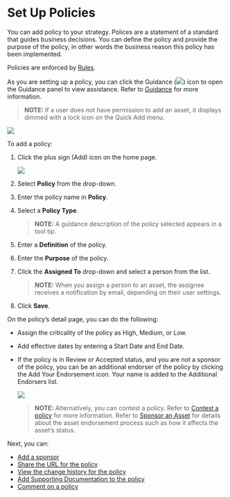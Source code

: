 # Set Up Policies

You can add policy to your strategy. Polices are a statement of a
standard that guides business decisions. You can define the policy and
provide the purpose of the policy, in other words the business reason
this policy has been implemented.

Policies are enforced by [Rules](Set%20Up%20Rules.md).

As you are setting up a policy, you can click the Guidance
(![](Resources/Images/Guidance%20Icon.png)) icon to open the Guidance
panel to view assistance. Refer to [Guidance](Guidance.md) for more
information.

>**NOTE:** If a user does not have permission to add an asset, it
displays dimmed with a lock icon on the Quick Add menu.

![](Resources/Images/DitheredPermissionsIcons.PNG)

To add a policy:

1.  Click the plus sign (Add) icon on the home page.
    
    ![](Resources/Images/Add_Asset.png)

2.  Select **Policy** from the drop-down.

3.  Enter the policy name in **Policy**.

4.  Select a **Policy Type**.
    
    >**NOTE:** A guidance description of the policy selected appears in a
    tool tip.

5.  Enter a **Definition** of the policy.

6.  Enter the **Purpose** of the policy.

7.  Click the **Assigned To** drop-down and select a person from the
    list.
    
    >**NOTE:** When you assign a person to an asset, the assignee
    receives a notification by email, depending on their user settings.

8.  Click **Save**.

On the policy’s detail page, you can do the following:

  - Assign the criticality of the policy as High, Medium, or Low.

  - Add effective dates by entering a Start Date and End Date.

  - If the policy is in Review or Accepted status, and you are not a
    sponsor of the policy, you can be an additional endorser of the
    policy by clicking the Add Your Endorsement icon. Your name is added
    to the Additional Endorsers list.
    
    ![](Resources/Images/addtional_endorser.png)
    
    >**NOTE:** Alternatively, you can contest a policy. Refer to [Contest
    a policy](Contest%20an%20Asset%20Non-sponsors.md) for more
    information. Refer to [Sponsor an Asset](Sponsor%20an%20Asset.md)
    for details about the asset endorsement process such as how it
    affects the asset’s status.

Next, you can:

  - [Add a sponsor](Add%20a%20Sponsor%20to%20an%20Asset.md)
  - [Share the URL for the policy](Share%20URLs%20for%20Assets.md)
  - [View the change history for the
    policy](View%20Change%20History%20for%20Assets.md)
  - [Add Supporting Documentation to the
    policy](Add%20Supporting%20Doc.md)
  - [Comment on a policy](Comment%20on%20an%20Asset.md)
